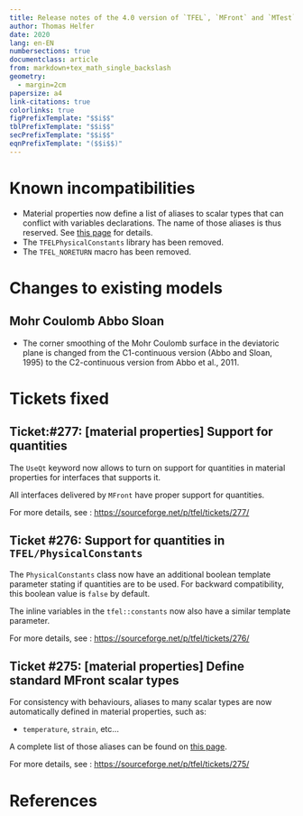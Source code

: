 ```yaml
---
title: Release notes of the 4.0 version of `TFEL`, `MFront` and `MTest`
author: Thomas Helfer
date: 2020
lang: en-EN
numbersections: true
documentclass: article
from: markdown+tex_math_single_backslash
geometry:
  - margin=2cm
papersize: a4
link-citations: true
colorlinks: true
figPrefixTemplate: "$$i$$"
tblPrefixTemplate: "$$i$$"
secPrefixTemplate: "$$i$$"
eqnPrefixTemplate: "($$i$$)"
---
```


# Known incompatibilities
 
- Material properties now define a list of aliases to scalar types that
  can conflict with variables declarations. The name of those aliases is
  thus reserved. See [this page](mfront-types.html) for details.
- The `TFELPhysicalConstants` library has been removed.
- The `TFEL_NORETURN` macro has been removed.
 
# Changes to existing models

## Mohr Coulomb Abbo Sloan

- The corner smoothing of the Mohr Coulomb surface in the deviatoric
  plane is changed from the C1-continuous version (Abbo and Sloan, 1995)
  to the C2-continuous version from Abbo et al., 2011.

# Tickets fixed

## Ticket:#277: [material properties] Support for quantities

The `UseQt` keyword now allows to turn on support for quantities in
material properties for interfaces that supports it.

All interfaces delivered by `MFront` have proper support for quantities.

For more details, see : <https://sourceforge.net/p/tfel/tickets/277/>

## Ticket #276: Support for quantities in `TFEL/PhysicalConstants`

The `PhysicalConstants` class now have an additional boolean template
parameter stating if quantities are to be used. For backward
compatibility, this boolean value is `false` by default.

The inline variables in the `tfel::constants` now also have a similar
template parameter.

For more details, see : <https://sourceforge.net/p/tfel/tickets/276/>

## Ticket #275: [material properties] Define standard MFront scalar types

For consistency with behaviours, aliases to many scalar types are now
automatically defined in material properties, such as:

- `temperature`, `strain`, etc...

A complete list of those aliases can be found on [this page](mfront-types.html).

For more details, see : <https://sourceforge.net/p/tfel/tickets/275/>

# References
